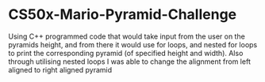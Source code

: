 # CS50x-Mario-Pyramid-Challenge
Using C++ programmed code that would take input from the user on the pyramids height, and from there it would use for loops, and nested for loops to print the corresponding pyramid (of specified height and width). Also through utilising nested loops I was able to change the alignment from left aligned to right aligned pyramid
